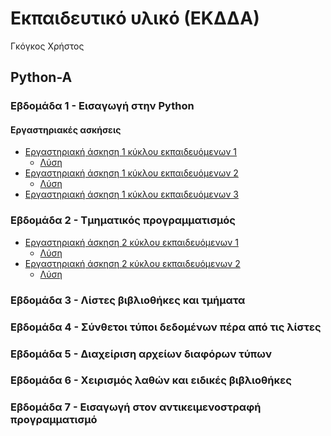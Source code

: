 # Εκπαιδευτικό υλικό (ΕΚΔΔΑ)

Γκόγκος Χρήστος

## Python-A

### Εβδομάδα 1 - Εισαγωγή στην Python

#### Εργαστηριακές ασκήσεις

- [Εργαστηριακή άσκηση 1 κύκλου εκπαιδευόμενων 1](./pya/exercises/pya_w1_r1.ipynb)
  - [Λύση](./pya/exercises/pya_w1_r1_solved.ipynb)
- [Εργαστηριακή άσκηση 1 κύκλου εκπαιδευόμενων 2](./pya/exercises/pya_w1_r2.ipynb)
  - [Λύση](./pya/exercises/pya_w1_r2_solved.ipynb)
- [Εργαστηριακή άσκηση 1 κύκλου εκπαιδευόμενων 3](./pya/exercises/pya_w1_r3.ipynb)
  
### Εβδομάδα 2 - Τμηματικός προγραμματισμός

- [Εργαστηριακή άσκηση 2 κύκλου εκπαιδευόμενων 1](./pya/exercises/pya_w2_r1.ipynb)
  - [Λύση](./pya/exercises/pya_w2_r1_solved.ipynb)
- [Εργαστηριακή άσκηση 2 κύκλου εκπαιδευόμενων 2](./pya/exercises/pya_w2_r2.ipynb)
  - [Λύση](./pya/exercises/pya_w2_r2_solved.ipynb)

### Εβδομάδα 3 - Λίστες βιβλιοθήκες και τμήματα

### Εβδομάδα 4 - Σύνθετοι τύποι δεδομένων πέρα από τις λίστες

### Εβδομάδα 5 - Διαχείριση αρχείων διαφόρων τύπων

### Εβδομάδα 6 - Χειρισμός λαθών και ειδικές βιβλιοθήκες

### Εβδομάδα 7 - Εισαγωγή στον αντικειμενοστραφή προγραμματισμό

<!-- ## Ανάλυση δεδομένων με την Python

## MySQL

## Developing optimal solutions for organizational and business needs using OR (Operations Research) and AI (Artificial Intelligence) -->